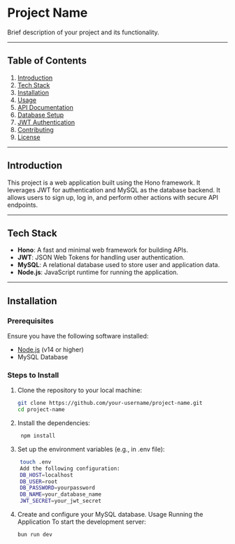 # Project Name

Brief description of your project and its functionality.

---

## Table of Contents

1. [Introduction](#introduction)
2. [Tech Stack](#tech-stack)
3. [Installation](#installation)
4. [Usage](#usage)
5. [API Documentation](#api-documentation)
6. [Database Setup](#database-setup)
7. [JWT Authentication](#jwt-authentication)
8. [Contributing](#contributing)
9. [License](#license)

---

## Introduction

This project is a web application built using the Hono framework. It leverages JWT for authentication and MySQL as the database backend. It allows users to sign up, log in, and perform other actions with secure API endpoints.

---

## Tech Stack

- **Hono**: A fast and minimal web framework for building APIs.
- **JWT**: JSON Web Tokens for handling user authentication.
- **MySQL**: A relational database used to store user and application data.
- **Node.js**: JavaScript runtime for running the application.

---

## Installation

### Prerequisites

Ensure you have the following software installed:

- [Node.js](https://nodejs.org/) (v14 or higher)
- MySQL Database

### Steps to Install

1. Clone the repository to your local machine:

   ```bash
   git clone https://github.com/your-username/project-name.git
   cd project-name
   ```

2. Install the dependencies:

   ```bash
    npm install
   ```

3. Set up the environment variables (e.g., in .env file):

```bash
    touch .env
    Add the following configuration:
    DB_HOST=localhost
    DB_USER=root
    DB_PASSWORD=yourpassword
    DB_NAME=your_database_name
    JWT_SECRET=your_jwt_secret
```

4.  Create and configure your MySQL database.
    Usage
    Running the Application
    To start the development server:
    ```bash
    bun run dev
    ```
